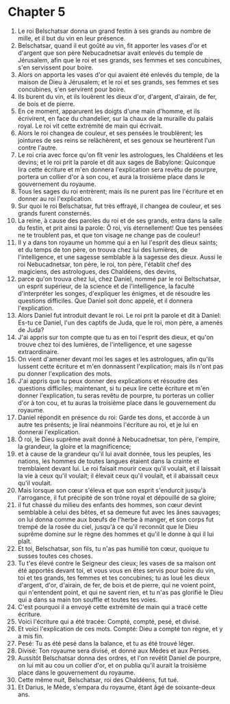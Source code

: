 # Chapter 5

1. Le roi Belschatsar donna un grand festin à ses grands au nombre de mille, et il but du vin en leur présence.
2. Belschatsar, quand il eut goûté au vin, fit apporter les vases d'or et d'argent que son père Nebucadnetsar avait enlevés du temple de Jérusalem, afin que le roi et ses grands, ses femmes et ses concubines, s'en servissent pour boire.
3. Alors on apporta les vases d'or qui avaient été enlevés du temple, de la maison de Dieu à Jérusalem; et le roi et ses grands, ses femmes et ses concubines, s'en servirent pour boire.
4. Ils burent du vin, et ils louèrent les dieux d'or, d'argent, d'airain, de fer, de bois et de pierre.
5. En ce moment, apparurent les doigts d'une main d'homme, et ils écrivirent, en face du chandelier, sur la chaux de la muraille du palais royal. Le roi vit cette extrémité de main qui écrivait.
6. Alors le roi changea de couleur, et ses pensées le troublèrent; les jointures de ses reins se relâchèrent, et ses genoux se heurtèrent l'un contre l'autre.
7. Le roi cria avec force qu'on fît venir les astrologues, les Chaldéens et les devins; et le roi prit la parole et dit aux sages de Babylone: Quiconque lira cette écriture et m'en donnera l'explication sera revêtu de pourpre, portera un collier d'or à son cou, et aura la troisième place dans le gouvernement du royaume.
8. Tous les sages du roi entrèrent; mais ils ne purent pas lire l'écriture et en donner au roi l'explication.
9. Sur quoi le roi Belschatsar, fut très effrayé, il changea de couleur, et ses grands furent consternés.
10. La reine, à cause des paroles du roi et de ses grands, entra dans la salle du festin, et prit ainsi la parole: Ô roi, vis éternellement! Que tes pensées ne te troublent pas, et que ton visage ne change pas de couleur!
11. Il y a dans ton royaume un homme qui a en lui l'esprit des dieux saints; et du temps de ton père, on trouva chez lui des lumières, de l'intelligence, et une sagesse semblable à la sagesse des dieux. Aussi le roi Nebucadnetsar, ton père, le roi, ton père, l'établit chef des magiciens, des astrologues, des Chaldéens, des devins,
12. parce qu'on trouva chez lui, chez Daniel, nommé par le roi Beltschatsar, un esprit supérieur, de la science et de l'intelligence, la faculté d'interpréter les songes, d'expliquer les énigmes, et de résoudre les questions difficiles. Que Daniel soit donc appelé, et il donnera l'explication.
13. Alors Daniel fut introduit devant le roi. Le roi prit la parole et dit à Daniel: Es-tu ce Daniel, l'un des captifs de Juda, que le roi, mon père, a amenés de Juda?
14. J'ai appris sur ton compte que tu as en toi l'esprit des dieux, et qu'on trouve chez toi des lumières, de l'intelligence, et une sagesse extraordinaire.
15. On vient d'amener devant moi les sages et les astrologues, afin qu'ils lussent cette écriture et m'en donnassent l'explication; mais ils n'ont pas pu donner l'explication des mots.
16. J'ai appris que tu peux donner des explications et résoudre des questions difficiles; maintenant, si tu peux lire cette écriture et m'en donner l'explication, tu seras revêtu de pourpre, tu porteras un collier d'or à ton cou, et tu auras la troisième place dans le gouvernement du royaume.
17. Daniel répondit en présence du roi: Garde tes dons, et accorde à un autre tes présents; je lirai néanmoins l'écriture au roi, et je lui en donnerai l'explication.
18. Ô roi, le Dieu suprême avait donné à Nebucadnetsar, ton père, l'empire, la grandeur, la gloire et la magnificence;
19. et à cause de la grandeur qu'il lui avait donnée, tous les peuples, les nations, les hommes de toutes langues étaient dans la crainte et tremblaient devant lui. Le roi faisait mourir ceux qu'il voulait, et il laissait la vie à ceux qu'il voulait; il élevait ceux qu'il voulait, et il abaissait ceux qu'il voulait.
20. Mais lorsque son cœur s'éleva et que son esprit s'endurcit jusqu'à l'arrogance, il fut précipité de son trône royal et dépouillé de sa gloire;
21. il fut chassé du milieu des enfants des hommes, son cœur devint semblable à celui des bêtes, et sa demeure fut avec les ânes sauvages; on lui donna comme aux bœufs de l'herbe à manger, et son corps fut trempé de la rosée du ciel, jusqu'à ce qu'il reconnût que le Dieu suprême domine sur le règne des hommes et qu'il le donne à qui il lui plaît.
22. Et toi, Belschatsar, son fils, tu n'as pas humilié ton cœur, quoique tu susses toutes ces choses.
23. Tu t'es élevé contre le Seigneur des cieux; les vases de sa maison ont été apportés devant toi, et vous vous en êtes servis pour boire du vin, toi et tes grands, tes femmes et tes concubines; tu as loué les dieux d'argent, d'or, d'airain, de fer, de bois et de pierre, qui ne voient point, qui n'entendent point, et qui ne savent rien, et tu n'as pas glorifié le Dieu qui a dans sa main ton souffle et toutes tes voies.
24. C'est pourquoi il a envoyé cette extrémité de main qui a tracé cette écriture.
25. Voici l'écriture qui a été tracée: Compté, compté, pesé, et divisé.
26. Et voici l'explication de ces mots. Compté: Dieu a compté ton règne, et y a mis fin.
27. Pesé: Tu as été pesé dans la balance, et tu as été trouvé léger.
28. Divisé: Ton royaume sera divisé, et donné aux Mèdes et aux Perses.
29. Aussitôt Belschatsar donna des ordres, et l'on revêtit Daniel de pourpre, on lui mit au cou un collier d'or, et on publia qu'il aurait la troisième place dans le gouvernement du royaume.
30. Cette même nuit, Belschatsar, roi des Chaldéens, fut tué.
31. Et Darius, le Mède, s'empara du royaume, étant âgé de soixante-deux ans.

